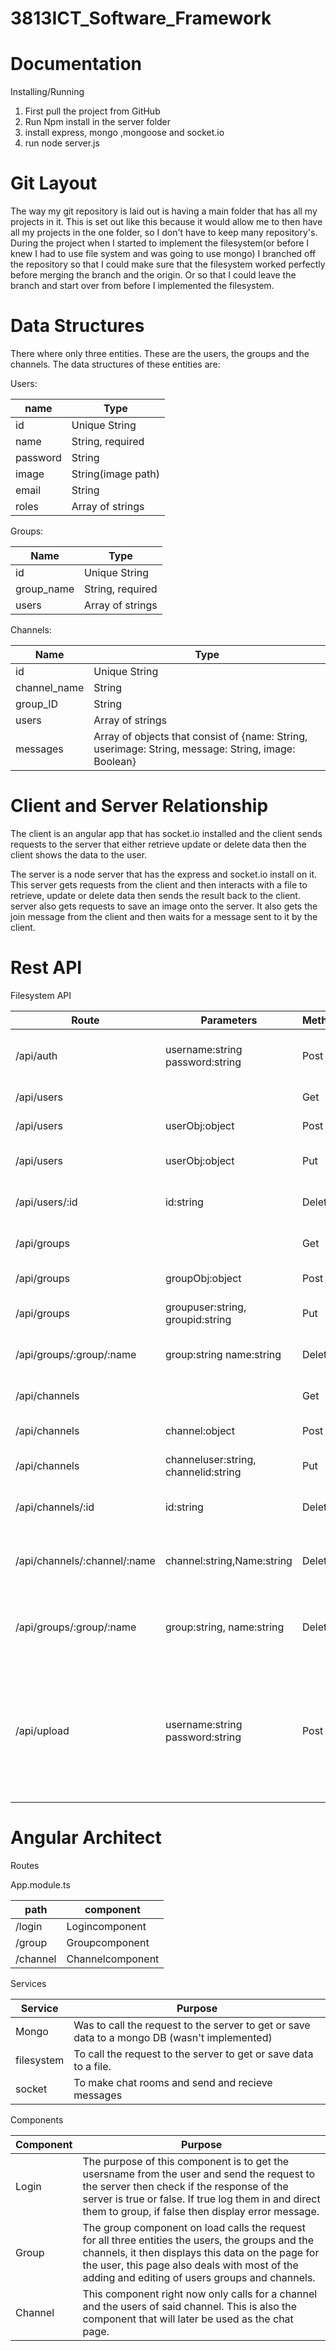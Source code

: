 # 3813ICT_Software_Framework
# Documentation

Installing/Running

1. First pull the project from GitHub
2. Run Npm install in the server folder
3. install express, mongo ,mongoose and socket.io
3. run node server.js

# Git Layout

The way my git repository is laid out is having a main folder that has all my projects in it. This is set out like this because it would allow me to then have all my projects in the one folder, so I don&#39;t have to keep many repository&#39;s. During the project when I started to implement the filesystem(or before I knew I had to use file system and was going to use mongo) I branched off the repository so that I could make sure that the filesystem worked perfectly before merging the branch and the origin. Or so that I could leave the branch and start over from before I implemented the filesystem.

# Data Structures

There where only three entities. These are the users, the groups and the channels. The data structures of these entities are:

Users:

| name | Type |
| --- | --- |
|id|Unique String|
| name | String, required |
|password|String|
|image|String(image path)|
| email | String |
| roles | Array of strings |

Groups:

| Name | Type |
| --- | --- |
|id|Unique String|
| group\_name | String, required |
| users | Array of strings |

Channels:

| Name | Type |
| --- | --- |
|id|Unique String|
| channel\_name | String |
| group\_ID | String |
| users | Array of strings |
| messages | Array of objects that consist of {name: String, userimage: String, message: String, image: Boolean} |

# Client and Server Relationship

The client is an angular app that has socket.io installed and the client sends requests to the server that either retrieve update or delete data then the client shows the data to the user.

The server is a node server that has the express and socket.io install on it. This server gets requests from the client and then interacts with a file to retrieve, update or delete data then sends the result back to the client. server also gets requests to save an image onto the server. It also gets the join message from the client and then waits for a message sent to it by the client.





# Rest API

Filesystem API

| Route | Parameters | Method | Return Values | Purpose |
| --- | --- | --- | --- | --- |
| /api/auth | username:string password:string | Post | userObj:object success:Boolean | To check if a user exists |
| /api/users |   | Get | userObj:objectsuccess:Boolean | To get all users |
| /api/users | userObj:object | Post | userObj:object success:boolean | To add a user |
| /api/users | userObj:object  | Put | userObj:objectsuccess:boolean | To edit a users role |
| /api/users/:id | id:string | Delete | userObj:object success:boolean | To delete a user |
| /api/groups |   | Get | groupObj:object success:boolean | To get all groups |
| /api/groups | groupObj:object | Post | groupObj:object success:boolean | To add a group |
| /api/groups | groupuser:string,  groupid:string | Put | groupObj:objectsuccess:boolean | To add a user to a group |
| /api/groups/:group/:name | group:string name:string | Delete | groupObj:objectsuccess:boolean | To delete a group |
| /api/channels |   | Get | channelObj:objectsuccess:boolean | To get all channels |
| /api/channels | channel:object | Post | channelObj:object success:boolean | Add a channel |
| /api/channels | channeluser:string, channelid:string | Put | channelObj:object success:boolean | Add a user to a channel |
| /api/channels/:id | id:string | Delete | channelObj:object success:boolean | To delete a channel |
| /api/channels/:channel/:name | channel:string,Name:string | Delete | channelObj:objectsuccess:boolean | To delete a user from channel |
| /api/groups/:group/:name | group:string, name:string | Delete | channelObj:objectsuccess:boolean | To delete a user from channel |
| /api/upload | username:string password:string | Post | result:string data:{'filename':string,'size':integer} numberofimages: integer message: string | to save an image onto the server and then give back the file name as a string. |






# Angular Architect

Routes

App.module.ts

| path | component |
| --- | --- |
| /login | Logincomponent |
| /group | Groupcomponent |
| /channel | Channelcomponent |



Services

| Service | Purpose |
| --- | --- |
| Mongo | Was to call the request to the server to get or save data to a mongo DB (wasn&#39;t implemented) |
| filesystem | To call the request to the server to get or save data to a file. |
| socket | To make chat rooms and send and recieve messages |

Components

| Component | Purpose |
| --- | --- |
| Login | The purpose of this component is to get the usersname from the user and send the request to the server then check if the response of the server is true or false. If true log them in and direct them to group, if false then display error message. |
| Group | The group component on load calls the request for all three entities the users, the groups and the channels, it then displays this data on the page for the user, this page also deals with most of the adding and editing of users groups and channels. |
| Channel | This component right now only calls for a channel and the users of said channel. This is also the component that will later be used as the chat page. |
